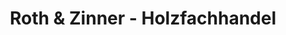 ---
title: "Roth & Zinner - Holzfachhandel"
url: /augsburg/roth-und-zinner-holzfachhandel/
shop: Baumarkt
---